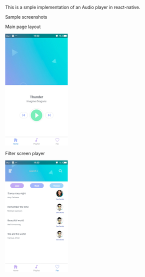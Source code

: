 This is a smple implementation of an Audio player in react-native.


Sample screenshots

Main page layout 

![alt text](https://github.com/appcoreopc/playRack/blob/master/1.jpg)



Filter screen player 

![alt text](https://github.com/appcoreopc/playRack/blob/master/2.jpg)
